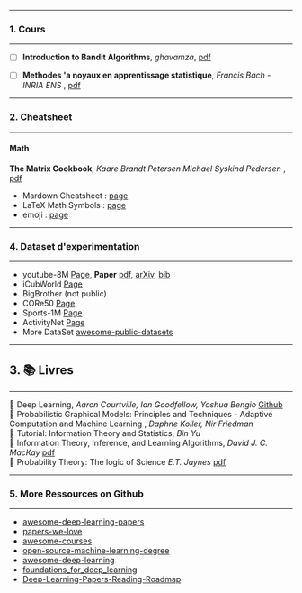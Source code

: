 *********************************************************************
### 1. Cours
*********************************************************************

- [ ] **Introduction to Bandit Algorithms**, *ghavamza*, [pdf](http://chercheurs.lille.inria.fr/~ghavamza/RL-EC-Lille/Lecture%20Bandit.pdf)

- [ ] **Methodes 'a noyaux en apprentissage statistique**, *Francis Bach - INRIA ENS* ,  [pdf](http://www.di.ens.fr/~fbach/rasma_fbach.pdf)


*********************************************************************
### 2. Cheatsheet
*********************************************************************

#### Math
**The Matrix Cookbook**, *Kaare Brandt Petersen Michael Syskind Pedersen* , [pdf](http://www2.imm.dtu.dk/pubdb/views/edoc_download.php/3274/pdf/imm3274.pdf)


- Mardown Cheatsheet : [page](https://github.com/adam-p/markdown-here/wiki/Markdown-Cheatsheet)
- LaTeX Math Symbols : [page](http://web.ift.uib.no/Teori/KURS/WRK/TeX/symALL.html)
- emoji              : [page](https://www.webpagefx.com/tools/emoji-cheat-sheet/)
 
*********************************************************************
### 4. Dataset d'experimentation
*********************************************************************

- youtube-8M [Page](https://research.google.com/youtube8m/), **Paper** [pdf](https://arxiv.org/pdf/1609.08675), [arXiv](https://arxiv.org/abs/1609.08675), [bib](http://dblp.uni-trier.de/rec/bibtex/journals/corr/Abu-El-HaijaKLN16)
- iCubWorld [Page](https://robotology.github.io/iCubWorld/)
- BigBrother (not public)
- CORe50 [Page](https://vlomonaco.github.io/core50/)
- Sports-1M [Page](http://cs.stanford.edu/people/karpathy/deepvideo/)
- ActivityNet [Page](http://activity-net.org/)
- More DataSet [awesome-public-datasets](https://github.com/caesar0301/awesome-public-datasets)

*********************************************************************
## 3. :books: Livres
*********************************************************************
:closed_book: Deep Learning, *Aaron Courtville, Ian Goodfellow, Yoshua Bengio* [Github](https://github.com/HFTrader/DeepLearningBook) <br>
:green_book: Probabilistic Graphical Models: Principles and Techniques - Adaptive Computation and Machine Learning , *Daphne Koller,	Nir Friedman* <br>
:blue_book: Tutorial: Information Theory and Statistics, *Bin Yu* <br>
:orange_book: Information Theory, Inference, and Learning Algorithms, *David J. C. MacKay* [pdf](http://www.inference.org.uk/itprnn/book.pdf) <br>
 :notebook_with_decorative_cover: Probability Theory: The logic of Science *E.T. Jaynes* [pdf](http://www.med.mcgill.ca/epidemiology/hanley/bios601/GaussianModel/JaynesProbabilityTheory.pdf)
 
 *********************************************************************
### 5. More Ressources on Github
*********************************************************************

- [awesome-deep-learning-papers](https://github.com/terryum/awesome-deep-learning-papers)
- [papers-we-love](https://github.com/papers-we-love/papers-we-love)
- [awesome-courses](https://github.com/prakhar1989/awesome-courses)
- [open-source-machine-learning-degree](https://github.com/Nixonite/open-source-machine-learning-degree)
- [awesome-deep-learning](https://github.com/ChristosChristofidis/awesome-deep-learning)
- [foundations_for_deep_learning](https://github.com/pauli-space/foundations_for_deep_learning)
- [Deep-Learning-Papers-Reading-Roadmap](https://github.com/songrotek/Deep-Learning-Papers-Reading-Roadmap)
